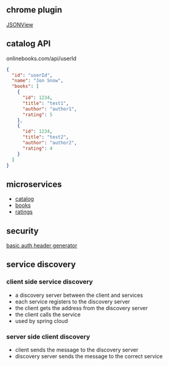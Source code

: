 ## chrome plugin

[JSONView](https://chrome.google.com/webstore/detail/jsonview/chklaanhfefbnpoihckbnefhakgolnmc?hl=en)

## catalog API

onlinebooks.com/api/userId

```json
{
  "id": "userId",
  "name": "Jon Snow",
  "books": [
    {
      "id": 1234,
      "title": "test1",
      "author": "author1",
      "rating": 5
    },
    {
      "id": 1234,
      "title": "test2",
      "author": "author2",
      "rating": 4
    }
  ]
}
```

## microservices

- [catalog](http://localhost:8081/catalog/userId)
- [books](http://localhost:8082/books/bookId)
- [ratings](http://localhost:8083/ratings/users/userId)

## security

[basic auth header generator](https://www.blitter.se/utils/basic-authentication-header-generator/)

## service discovery

### client side service discovery

- a discovery server between the client and services
- each service registers to the discovery server
- the client gets the address from the discovery server
- the client calls the service
- used by spring cloud

### server side client discovery

- client sends the message to the discovery server
- discovery server sends the message to the correct service
